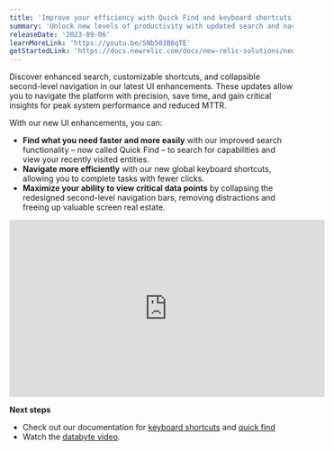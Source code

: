 ```yaml
---
title: 'Improve your efficiency with Quick Find and keyboard shortcuts'
summary: 'Unlock new levels of productivity with updated search and navigation functionalities'
releaseDate: '2023-09-06'
learnMoreLink: 'https://youtu.be/SNb503B6qTE' 
getStartedLink: 'https://docs.newrelic.com/docs/new-relic-solutions/new-relic-one/introduction-new-relic-platform/#shortcuts'
---
```


Discover enhanced search, customizable shortcuts, and collapsible second-level navigation in our latest UI enhancements. These updates allow you to navigate the platform with precision, save time, and gain critical insights for peak system performance and reduced MTTR.

With our new UI enhancements, you can:
* **Find what you need faster and more easily** with our improved search functionality – now called Quick Find – to search for capabilities and view your recently visited entities.
* **Navigate more efficiently** with our new global keyboard shortcuts, allowing you to complete tasks with fewer clicks.
* **Maximize your ability to view critical data points** by collapsing the redesigned second-level navigation bars, removing distractions and freeing up valuable screen real estate.

<iframe width="560" height="315" src="https://youtu.be/SNb503B6qTE" frameborder="0" allow="accelerometer; autoplay; clipboard-write; encrypted-media; gyroscope; picture-in-picture" allowfullscreen></iframe>

**Next steps**

* Check out our documentation for [keyboard shortcuts](https://docs.newrelic.com/docs/new-relic-solutions/new-relic-one/introduction-new-relic-platform/#shortcuts) and [quick find](https://docs.newrelic.com/docs/new-relic-solutions/new-relic-one/core-concepts/search-filter-entities/) 
* Watch the [databyte video](https://www.youtube.com/watch?v=t2x20sW0HqM).
